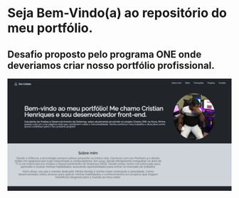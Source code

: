 # Seja Bem-Vindo(a) ao repositório do meu portfólio.<br>
## Desafio proposto pelo programa ONE onde deveriamos criar nosso portfólio profissional.
<img src="assets/port.jpg" alt="imagem do portfólio">
